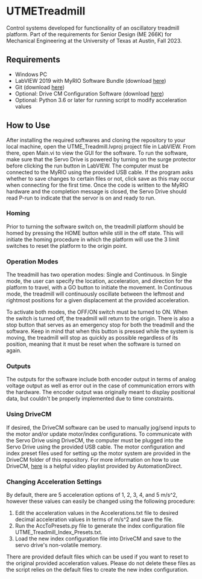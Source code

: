 # UTMETreadmill
Control systems developed for functionality of an oscillatory treadmill platform. Part of the requirements for Senior Design (ME 266K) for Mechanical Engineering at the University of Texas at Austin, Fall 2023.

## Requirements
- Windows PC
- LabVIEW 2019 with MyRIO Software Bundle (download [here](https://www.ni.com/en/support/downloads/software-products/download.labview-myrio-software-bundle.html#305936))
- Git (download [here](https://git-scm.com/downloads))
- Optional: Drive CM Configuration Software (download [here](https://www.automationdirect.com/support/software-downloads?itemcode=Drive%20CM%20Configuration#))
- Optional: Python 3.6 or later for running script to modify acceleration values

## How to Use
After installing the required softwares and cloning the repository to your local machine, open the UTME_Treadmill.lvproj project file in LabVIEW. From there, open Main.vi to view the GUI for the software. To run the software, make sure that the Servo Drive is powered by turning on the surge protector before clicking the run button in LabVIEW. The computer must be connected to the MyRIO using the provided USB cable. If the program asks whether to save changes to certain files or not, click save as this may occur when connecting for the first time. Once the code is written to the MyRIO hardware and the completion message is closed, the Servo Drive should read P-run to indicate that the servor is on and ready to run.

### Homing
Prior to turning the software switch on, the treadmill platform should be homed by pressing the HOME button while still in the off state. This will initiate the homing procedure in which the platform will use the 3 limit switches to reset the platform to the origin point.

### Operation Modes
The treadmill has two operation modes: Single and Continuous. In Single mode, the user can specify the location, acceleration, and direction for the platform to travel, with a GO button to initiate the movement. In Continuous mode, the treadmill will continuously oscillate between the leftmost and rightmost positions for a given displacement at the provided acceleration.

To activate both modes, the OFF/ON switch must be turned to ON. When the switch is turned off, the treadmill will return to the origin. There is also a stop button that serves as an emergency stop for both the treadmill and the software. Keep in mind that when this button is pressed while the system is moving, the treadmill will stop as quickly as possible regardless of its position, meaning that it must be reset when the software is turned on again.

### Outputs
The outputs for the software include both encoder output in terms of analog voltage output as well as error out in the case of communication errors with the hardware. The encoder output was originally meant to display positional data, but couldn't be properly implemented due to time constraints. 

### Using DriveCM
If desired, the DriveCM software can be used to manually jog/send inputs to the motor and/or update motor/index configurations. To communicate with the Servo Drive using DriveCM, the computer must be plugged into the Servo Drive using the provided USB cable. The motor configuration and index preset files used for setting up the motor system are provided in the DriveCM folder of this repository. For more information on how to use DriveCM, [here](https://www.youtube.com/watch?v=_frHrodUB5I&list=PLPdypWXY_ROrmv1rvx_KLrxFEm1wZPbL2) is a helpful video playlist provided by AutomationDirect.

### Changing Acceleration Settings
By default, there are 5 acceleration options of 1, 2, 3, 4, and 5 m/s^2, however these values can easily be changed using the following procedure:

1. Edit the acceleration values in the Accelerations.txt file to desired decimal acceleration values in terms of m/s^2 and save the file.
2. Run the AccToPresets.py file to generate the index configuration file UTME_Treadmill_Index_Presets.txt.
3. Load the new index configuration file into DriveCM and save to the servo drive's non-volatile memory.

There are provided default files which can be used if you want to reset to the original provided acceleration values. Please do not delete these files as the script relies on the default files to create the new index configuration.
